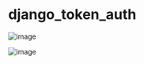 # django_token_auth

![image](https://user-images.githubusercontent.com/24975443/186336169-c4c7765f-d633-4712-a4b3-a34f07b770d0.png)


![image](https://user-images.githubusercontent.com/24975443/186337994-7aac4fe8-9b71-43c8-9e2d-71f6a8c675c9.png)
